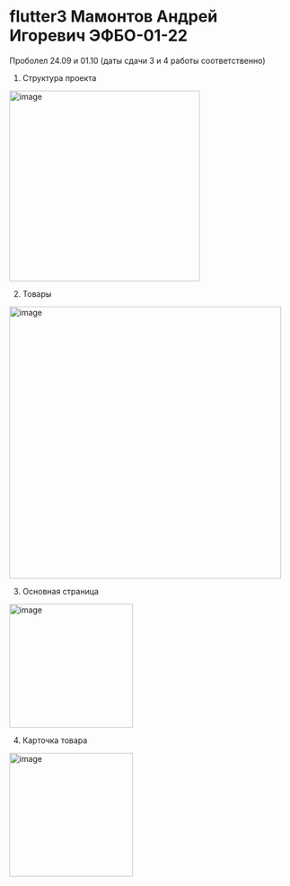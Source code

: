 # flutter3 Мамонтов Андрей Игоревич ЭФБО-01-22

Проболел 24.09 и 01.10 (даты сдачи 3 и 4 работы соответственно)

1. Структура проекта

<img width="339" alt="image" src="https://github.com/user-attachments/assets/4fe7a75a-48d2-4449-a193-58810fbaecdf">

2. Товары

<img width="484" alt="image" src="https://github.com/user-attachments/assets/3383e2ad-9ffc-4f86-9654-2d0b24d1e3e6">

3. Основная страница

<img width="220" alt="image" src="https://github.com/user-attachments/assets/6d52d282-b03b-49b3-86e4-622b388fbb48">

4. Карточка товара

<img width="220" alt="image" src="https://github.com/user-attachments/assets/11c66eb3-5c20-4db6-95eb-3d079bfc2d5d">
